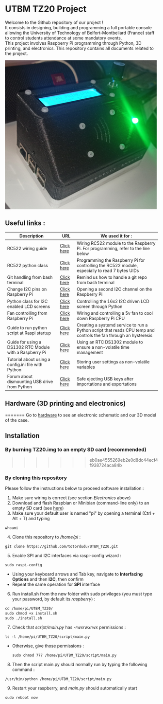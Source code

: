 # UTBM TZ20 Project

Welcome to the Github repository of our project !  
It consists in designing, building and programming a full portable console allowing the University of Technology of Belfort-Montbeliard (France) staff to control students attendance at some mandatory events.  
This project involves Raspberry Pi programming through Python, 3D printing, and electronics.
This repository contains all documents related to the project.

<img src="img/box.jpg" width="500px">

## Useful links : ##

| Description                                             | URL                                                                                                            | We used it for :                                                                                                 |
|---------------------------------------------------------|----------------------------------------------------------------------------------------------------------------|------------------------------------------------------------------------------------------------------------------|
| RC522 wiring guide                                      | [Click here](https://pimylifeup.com/raspberry-pi-rfid-rc522/)                                                  | Wiring RC522 module to the Raspberry Pi. For programming, refer to the line below                                |
| RC522 python class                                      | [Click here](https://github.com/danjperron/MFRC522-python)                                                     | Programming the Raspberry Pi for controlling the RC522 module, especially to read 7 bytes UIDs                   |
| Git handling from bash terminal                         | [Click here](https://medium.com/@panjeh/makefile-git-add-commit-push-github-all-in-one-command-9dcf76220f48 )  | Remind us how to handle a git repo from bash terminal                                                            |
| Change I2C pins on Raspberry Pi                         | [Click here](https://raspberrypi.stackexchange.com/questions/88149/change-i2c-pins-on-raspberry-pi)            | Opening a second I2C channel on the Raspberry Pi                                                                 |
| Python class for I2C enabled LCD screens                | [Click here](https://www.raspberrypi-spy.co.uk/2015/05/using-an-i2c-enabled-lcd-screen-with-the-raspberry-pi/) | Controlling the 16x2 I2C driven LCD screen through Python                                                        |
| Fan controlling from Raspberry Pi                       | [Click here](https://howchoo.com/g/ote2mjkzzta/control-raspberry-pi-fan-temperature-python)                    | Wiring and controlling a 5v fan to cool down Raspberry Pi CPU                                                    |
| Guide to run python script at Raspi startup             | [Click here](https://www.dexterindustries.com/howto/run-a-program-on-your-raspberry-pi-at-startup/#systemd)    | Creating a systemd service to run a Python script that reads CPU temp and controls the fan through an hysteresis |
| Guide for using a DS1302 RTC Module with a Raspberry Pi | [Click here](https://github.com/sourceperl/rpi.rtc)                                                            | Using an RTC DS1302 module to ensure a non-volatile time management                                              |
| Tutorial about using a config.ini file with Python      | [Click here](https://pymotw.com/2/ConfigParser/)                                                               | Storing user settings as non-volatile variables                                                                  |
| Forum about dismounting USB drive from Python           | [Click here](https://www.raspberrypi.org/forums/viewtopic.php?t=198250)                                        | Safe ejecting USB keys after importations and exportations

## Hardware (3D printing and electronics) ##
=======
Go to [hardware](hardware/README.md) to see an electronic schematic and our 3D model of the case.

## Installation ##
### By burning TZ20.img to an empty SD card (recommended) ###
>>>>>>> eb0ae4555269eb2e0d8dc44ecf4f938724aca84b

### By cloning this repository ###
Please follow the instructions below to proceed software installation :
1. Make sure wiring is correct (see section *Electronics* above)
2. Download and flash Raspbian or Minibian (command-line only) to an empty SD card (see [here](https://www.raspberrypi.org/documentation/installation/installing-images/))
3. Make sure your default user is named "pi" by opening a terminal (Ctrl + Alt + T) and typing
```
whoami
```
4. Clone this repository to */home/pi* :
```
git clone https://github.com/totordudu/UTBM_TZ20.git
```
5. Enable SPI and I2C interfaces via raspi-config wizard :
```
sudo raspi-config  
```
   * Using your keyboard arrows and Tab key, navigate to **Interfacing Options** and then **I2C**, then confirm
   * Repeat the same operation for **SPI** interface

6. Run install.sh from the new folder with sudo privileges (you must type your password, by default its *raspberry*) :
```
cd /home/pi/UTBM_TZ20/
sudo chmod +x install.sh
sudo ./install.sh
```
7. Check that *script/main.py* has *-rwxrwxrwx* permissions :
```
ls -l /home/pi/UTBM_TZ20/script/main.py
```
* Otherwise, give those permissions :
    ```
    sudo chmod 777 /home/pi/UTBM_TZ20/script/main.py
    ```

8. Then the script main.py should normally run by typing the following command : 
```
/usr/bin/python /home/pi/UTBM_TZ20/script/main.py
```

9. Restart your raspberry, and *main.py* should automatically start
```
sudo reboot now
```
